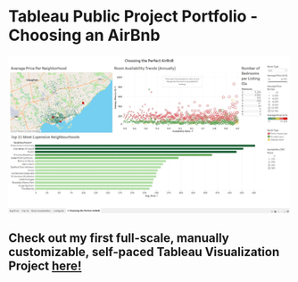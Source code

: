 # Tableau Public Project Portfolio - Choosing an AirBnb <h/>
![Dashboard Preview](https://github.com/ZeroOneKaran/Data-Analytics-Project-Workbook/blob/main/Dashboard.jpg)
## Check out my first full-scale, manually customizable, self-paced Tableau Visualization Project [here!](https://public.tableau.com/views/PortfolioProject-ChoosinganAirBnB/Dashboard1?:language=en-US&:sid=&:redirect=auth&:display_count=n&:origin=viz_share_link)
